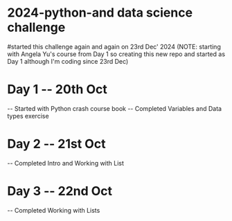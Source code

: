 # 2024-python-and data science challenge
#started this challenge again and again on 23rd Dec' 2024 
(NOTE: starting with Angela Yu's course from Day 1 so creating this new repo and started as Day 1 although I'm coding since 23rd Dec)

# Day 1 -- 20th Oct
-- Started with Python crash course book
-- Completed Variables and Data types exercise

# Day 2 -- 21st Oct
-- Completed Intro and Working with List

# Day 3 -- 22nd Oct
-- Completed Working with Lists